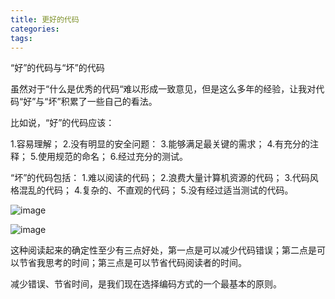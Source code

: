```yaml
---
title: 更好的代码
categories:
tags: 
---
```


“好”的代码与“坏”的代码

虽然对于“什么是优秀的代码“难以形成一致意见，但是这么多年的经验，让我对代
码“好”与“坏”积累了一些自己的看法。

比如说，“好”的代码应该：

1.容易理解；
2.没有明显的安全问题：
3.能够满足最关键的需求；
4.有充分的注释；
5.使用规范的命名；
6.经过充分的测试。

“坏”的代码包括：
1.难以阅读的代码；
2.浪费大量计算机资源的代码；
3.代码风格混乱的代码；
4.复杂的、不直观的代码；
5.没有经过适当测试的代码。

![image](https://cdn.staticaly.com/gh/neowei1987/blog_assets@main/image.41pzc88d5ge0.jpg)

![image](https://cdn.staticaly.com/gh/neowei1987/blog_assets@main/image.29ucrvenk9lw.jpg)

这种阅读起来的确定性至少有三点好处，第一点是可以减少代码错误；第二点是可以节省我思考的时间；第三点是可以节省代码阅读者的时间。

减少错误、节省时间，是我们现在选择编码方式的一个最基本的原则。
